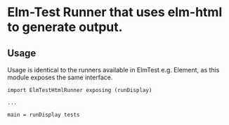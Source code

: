 # Elm-Test Runner that uses elm-html to generate output.

## Usage

Usage is identical to the runners available in ElmTest e.g. Element, as this module
exposes the same interface.

```
import ElmTestHtmlRunner exposing (runDisplay)

...

main = runDisplay tests
```